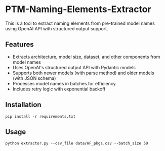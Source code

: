 # PTM-Naming-Elements-Extractor
This is a tool to extract naming elements from pre-trained model names using OpenAI API with structured output support.

## Features
- Extracts architecture, model size, dataset, and other components from model names
- Uses OpenAI's structured output API with Pydantic models
- Supports both newer models (with parse method) and older models (with JSON schema)
- Processes model names in batches for efficiency
- Includes retry logic with exponential backoff

## Installation
```
pip install -r requirements.txt
```

## Usage
```
python extractor.py --csv_file data/HF_pkgs.csv --batch_size 50
```
